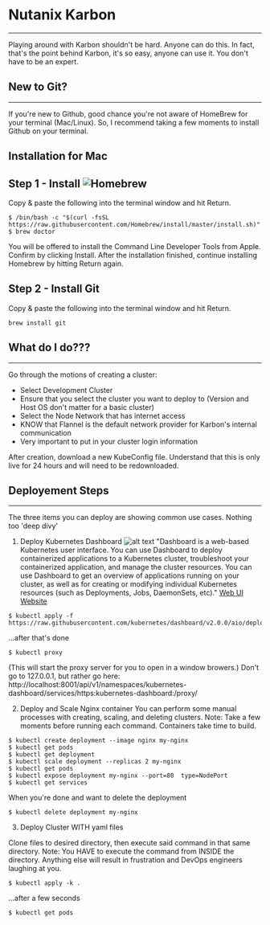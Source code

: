 # Nutanix Karbon
---------------
Playing around with Karbon shouldn't be hard. Anyone can do this. In fact, that's the point behind Karbon, it's so easy, anyone can use it. You don't have to be an expert.

## New to Git?
------------------
If you're new to Github, good chance you're not aware of HomeBrew for your terminal (Mac/Linux). So, I recommend taking a few moments to install Github on your terminal. 

## Installation for Mac
## Step 1 - Install ![Homebrew](https://brew.sh/)
Copy & paste the following into the terminal window and hit Return.
```
$ /bin/bash -c "$(curl -fsSL https://raw.githubusercontent.com/Homebrew/install/master/install.sh)"
$ brew doctor
```
You will be offered to install the Command Line Developer Tools from Apple. Confirm by clicking Install. After the installation finished, continue installing Homebrew by hitting Return again.

## Step 2 - Install Git
Copy & paste the following into the terminal window and hit Return.
```
brew install git
```


## What do I do???
------------------
Go through the motions of creating a cluster:
- Select Development Cluster
- Ensure that you select the cluster you want to deploy to (Version and Host OS don't matter for a basic cluster)
- Select the Node Network that has internet access
- KNOW that Flannel is the default network provider for Karbon's internal communication
- Very important to put in your cluster login information

After creation, download a new KubeConfig file. Understand that this is only live for 24 hours and will need to be redownloaded.



## Deployement Steps
--------------------
The three items you can deploy are showing common use cases. Nothing too 'deep divy'

1. Deploy Kubernetes Dashboard
![alt text](https://d33wubrfki0l68.cloudfront.net/349824f68836152722dab89465835e604719caea/6e0b7/images/docs/ui-dashboard.png)
"Dashboard is a web-based Kubernetes user interface. You can use Dashboard to deploy containerized applications to a Kubernetes cluster, troubleshoot your containerized application, and manage the cluster resources. You can use Dashboard to get an overview of applications running on your cluster, as well as for creating or modifying individual Kubernetes resources (such as Deployments, Jobs, DaemonSets, etc)." [Web UI Website](https://kubernetes.io/docs/tasks/access-application-cluster/web-ui-dashboard/)
```
$ kubectl apply -f https://raw.githubusercontent.com/kubernetes/dashboard/v2.0.0/aio/deploy/recommended.yaml
```

...after that's done
```
$ kubectl proxy 
```
(This will start the proxy server for you to open in a window browers.)
Don't go to 127.0.0.1, but rather go here:
http://localhost:8001/api/v1/namespaces/kubernetes-dashboard/services/https:kubernetes-dashboard:/proxy/

2. Deploy and Scale Nginx container
You can perform some manual processes with creating, scaling, and deleting clusters. 
Note: Take a few moments before running each command. Containers take time to build.

```
$ kubectl create deployment --image nginx my-nginx
$ kubectl get pods
$ kubectl get deployment
$ kubectl scale deployment --replicas 2 my-nginx
$ kubectl get pods
$ kubectl expose deployment my-nginx --port=80  type=NodePort
$ kubectl get services
```
When you're done and want to delete the deployment
```
$ kubectl delete deployment my-nginx
```

3. Deploy Cluster WITH yaml files

Clone files to desired directory, then execute said command in that same directory.
Note: You HAVE to execute the command from INSIDE the directory. Anything else will result in frustration and DevOps engineers laughing at you.
```
$ kubectl apply -k .
```
...after a few seconds
```
$ kubectl get pods
```
